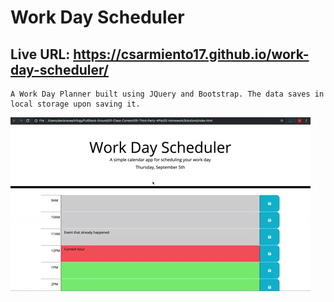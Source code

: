 # Work Day Scheduler

## Live URL: https://csarmiento17.github.io/work-day-scheduler/

```
A Work Day Planner built using JQuery and Bootstrap. The data saves in local storage upon saving it.

```

![day planner demo](./assets/scheduler.gif)
